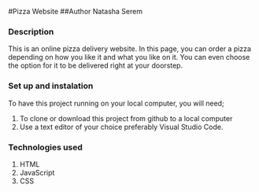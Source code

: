 #Pizza Website
##Author
Natasha Serem
### Description
This is an online pizza delivery website. In this page, you can order a pizza depending on how you like it and what you like on it. You can even choose the option for it to be delivered right at your doorstep.
### Set up and instalation
To have this project running on your local computer, you will need;
1. To clone or download this project from github to a local computer
1. Use a text editor of your choice preferably Visual Studio Code.
### Technologies used
1. HTML
1. JavaScript
1. CSS